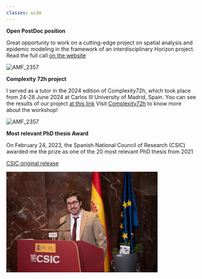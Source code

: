 ```yaml
---
classes: wide
---
```

**Open PostDoc position**

Great opportunty to work on a cutting-edge project on spatial analysis and epidemic modeling in the framework of an interdisciplinary Horizon project.
Read the full call [on the website](https://www.isi.it/news/open-position-postdoc-siesta/)

<img width="200" alt="AMF_2357" src="https://cdn.pixabay.com/photo/2021/10/18/23/07/hiring-6722314_960_720.png">


**Complexity 72h project**

I served as a tutor in the 2024 edition of Complexity72h, which took place from 24-28 June 2024 at Carlos III University of Madrid, Spain.
You can see the results of our project [at this link](https://arxiv.org/abs/2407.01799)
Visit [Complexity72h](https://complexity72h.com) to know more about the workshop!

<img width="400" alt="AMF_2357" src="https://complexity72h.com/wp-content/uploads/2023/12/C72h_logo-nero_vector-1024x185.png">


**Most relevant PhD thesis Award**

On February 24, 2023, the Spanish National Council of Research (CSIC) awarded me the prize as one of the 20 most relevant PhD thesis from 2021

[CSIC original release](https://www.csic.es/es/actualidad-del-csic/el-csic-entrega-los-premios-la-mejor-trayectoria-en-la-supervision-de-tesis)

<img width="400" alt="AMF_2357" src="/assets/images/AMF_2357.jpg">
